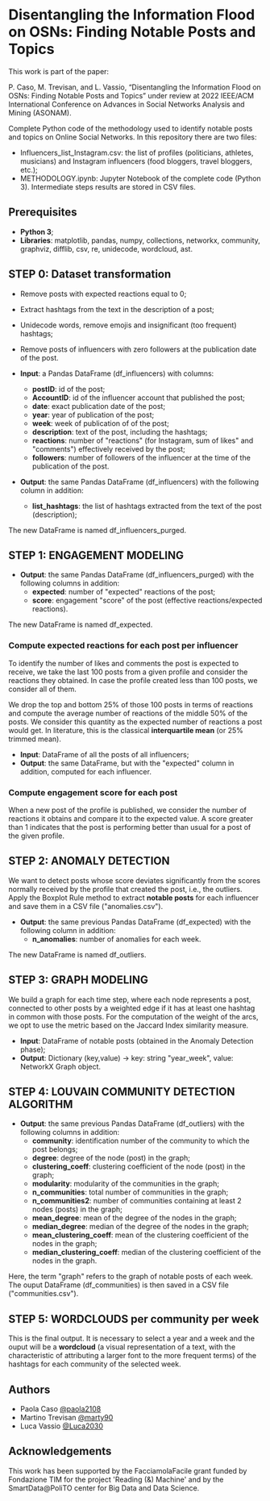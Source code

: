 
# Disentangling the Information Flood on OSNs: Finding Notable Posts and Topics

This work is part of the paper:

P. Caso, M. Trevisan, and L. Vassio, “Disentangling the Information Flood on OSNs: Finding Notable Posts and Topics” under review at 2022 IEEE/ACM International Conference on Advances in Social Networks Analysis and Mining (ASONAM).

Complete Python code of the methodology used to identify notable posts and topics on Online Social Networks.
In this repository there are two files:
* Influencers_list_Instagram.csv: the list of profiles (politicians, athletes, musicians) and Instagram influencers (food bloggers, travel bloggers, etc.);
* METHODOLOGY.ipynb: Jupyter Notebook of the complete code (Python 3).
Intermediate steps results are stored in CSV files.

## Prerequisites

* **Python 3**;
* **Libraries**: matplotlib, pandas, numpy, collections, networkx, community, graphviz, difflib, csv, re, unidecode, wordcloud, ast.

## STEP 0: Dataset transformation

* Remove posts with expected reactions equal to 0;
* Extract hashtags from the text in the description of a post;
* Unidecode words, remove emojis and insignificant (too frequent) hashtags;
* Remove posts of influencers with zero followers at the publication date of the post.


* **Input**: a Pandas DataFrame (df_influencers) with columns:
    * **postID**: id of the post;
    * **AccountID**: id of the influencer account that published the post;
    * **date**: exact publication date of the post;
    * **year**: year of publication of the post;
    * **week**: week of publication of of the post;
    * **description**: text of the post, including the hashtags;
    * **reactions**: number of "reactions" (for Instagram, sum of likes" and "comments") effectively received by the post;
    * **followers**: number of followers of the influencer at the time of the publication of the post.
    
    
* **Output**: the same Pandas DataFrame (df_influencers) with the following column in addition:
    * **list_hashtags**: the list of hashtags extracted from the text of the post (description);
    
The new DataFrame is named df_influencers_purged.

## STEP 1: ENGAGEMENT MODELING

* **Output**: the same Pandas DataFrame (df_influencers_purged) with the following columns in addition:
    * **expected**: number of "expected" reactions of the post;
    * **score**: engagement "score" of the post (effective reactions/expected reactions).
    
The new DataFrame is named df_expected.

### Compute expected reactions for each post per influencer

To identify the number of likes and comments the post is expected to receive, we take the last 100 posts from a given profile and consider the reactions they obtained. In case the profile created less than 100 posts, we consider all of them.

We drop the top and bottom 25% of those 100 posts in terms of reactions and compute the average number of reactions of the middle 50% of the posts.
We consider this quantity as the expected number of reactions a post would get. 
In literature, this is the classical **interquartile mean** (or 25% trimmed mean).

* **Input**: DataFrame of all the posts of all influencers;
* **Output**: the same DataFrame, but with the "expected" column in addition, computed for each influencer.

### Compute engagement score for each post

When a new post of the profile is published, we consider the number of reactions it obtains and compare it to the expected value.
A score greater than 1 indicates that the post is performing better than usual for a post of the given profile.

## STEP 2: ANOMALY DETECTION

We want to detect posts whose score deviates significantly from the scores normally received by the profile that created the post, i.e., the outliers.
Apply the Boxplot Rule method to extract **notable posts** for each influencer and save them in a CSV file ("anomalies.csv").
* **Output**: the same previous Pandas DataFrame (df_expected) with the following column in addition:
    * **n_anomalies**: number of anomalies for each week.

The new DataFrame is named df_outliers.

## STEP 3: GRAPH MODELING

We build a graph for each time step, where each node represents a post, connected to other posts by a weighted edge if it has at least one hashtag in common with those posts. For the computation of the weight of the arcs, we opt to use the metric based on the Jaccard Index similarity measure.
* **Input**:  DataFrame of notable posts (obtained in the Anomaly Detection phase);
* **Output**: Dictionary (key,value) -> key:   string "year_week", value: NetworkX Graph object.

## STEP 4: LOUVAIN COMMUNITY DETECTION ALGORITHM

* **Output**: the same previous Pandas DataFrame (df_outliers) with the following columns in addition:
    * **community**: identification number of the community to which the post belongs;
    * **degree**: degree of the node (post) in the graph;
    * **clustering_coeff**: clustering coefficient of the node (post) in the graph;
    * **modularity**: modularity of the communities in the graph;
    * **n_communities**: total number of communities in the graph;
    * **n_communities2**: number of communities containing at least 2 nodes (posts) in the graph;
    * **mean_degree**: mean of the degree of the nodes in the graph;
    * **median_degree**: median of the degree of the nodes in the graph;
    * **mean_clustering_coeff**: mean of the clustering coefficient of the nodes in the graph;
    * **median_clustering_coeff**: median of the clustering coefficient of the nodes in the graph.
    
Here, the term "graph" refers to the graph of notable posts of each week.
The ouput DataFrame (df_communities) is then saved in a CSV file ("communities.csv").

## STEP 5: WORDCLOUDS per community per week

This is the final output. It is necessary to select a year and a week and the ouput will be a **wordcloud** (a visual representation of a text, with the characteristic of attributing a larger font to the more frequent terms) of the hashtags for each community of the selected week.
## Authors

- Paola Caso [@paola2108](https://github.com/paola2108)
- Martino Trevisan [@marty90](https://github.com/marty90)
- Luca Vassio [@Luca2030](https://github.com/Luca2030)


## Acknowledgements

This work has been supported by the FacciamolaFacile grant funded by Fondazione TIM for the project 'Reading (\&) Machine' and by the SmartData@PoliTO center for Big Data and Data Science.

